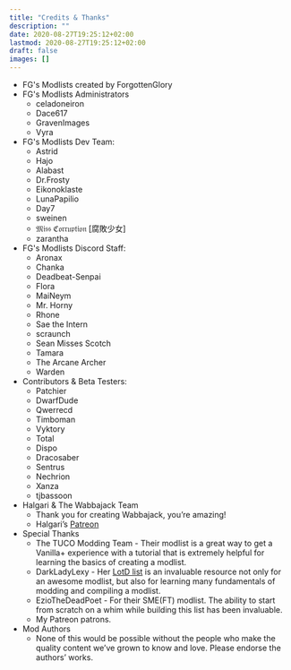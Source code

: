 ```yaml
---
title: "Credits & Thanks"
description: ""
date: 2020-08-27T19:25:12+02:00
lastmod: 2020-08-27T19:25:12+02:00
draft: false
images: []
---
```


- FG's Modlists created by ForgottenGlory
- FG's Modlists Administrators
  - celadoneiron
  - Dace617
  - GravenImages
  - Vyra
- FG's Modlists Dev Team:
  - Astrid
  - Hajo
  - Alabast
  - Dr.Frosty
  - Eikonoklaste
  - LunaPapilio
  - Day7
  - sweinen
  - 𝔐𝔦𝔰𝔰 ℭ𝔬𝔯𝔯𝔲𝔭𝔱𝔦𝔬𝔫 [腐敗少女]
  - zarantha
- FG's Modlists Discord Staff:
  - Aronax
  - Chanka
  - Deadbeat-Senpai
  - Flora
  - MaiNeym
  - Mr. Horny
  - Rhone
  - Sae the Intern
  - scraunch
  - Sean Misses Scotch
  - Tamara
  - The Arcane Archer
  - Warden
- Contributors & Beta Testers:
  - Patchier
  - DwarfDude
  - Qwerrecd
  - Timboman
  - Vyktory
  - Total
  - Dispo
  - Dracosaber
  - Sentrus
  - Nechrion
  - Xanza
  - tjbassoon
- Halgari & The Wabbajack Team
   - Thank you for creating Wabbajack, you’re amazing!
   - Halgari’s [Patreon](https://www.patreon.com/user?u=11907933)
- Special Thanks
   - The TUCO Modding Team - Their modlist is a great way to get a Vanilla+ experience with a tutorial that is extremely helpful for learning the basics of creating a modlist.
   - DarkLadyLexy - Her [LotD list](https://lexyslotd.com/) is an invaluable resource not only for an awesome modlist, but also for learning many fundamentals of modding and compiling a modlist.
   - EzioTheDeadPoet - For their SME(FT) modlist. The ability to start from scratch on a whim while building this list has been invaluable.
  - My Patreon patrons.
- Mod Authors
  - None of this would be possible without the people who make the quality content we’ve grown to know and love. Please endorse the authors’ works.
